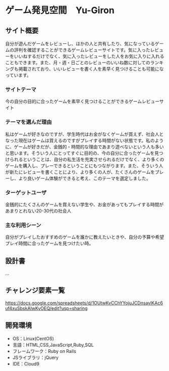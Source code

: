 # ゲーム発見空間　Yu-Giron

## サイト概要
自分が遊んだゲームをレビューし、ほかの人と共有したり、気になっているゲームの評判を確認することができるゲームレビューサイトです。気に入ったレビューをいいねするだけでなく、気に入ったレビューをした人をお気に入りに入れることもできます。また、月・週・日ごとのレビューのいいね数に対してのランキングも掲載されており、いいレビューを書く人を素早く見つけることも可能になっています。

### サイトテーマ
今の自分の目的に合ったゲームを素早く見つけることができるゲームレビューサイト

### テーマを選んだ理由
私はゲームが好きなのですが、学生時代はお金がなくゲームが買えず、社会人となった現在はゲームは買えるのですがプレイする時間がない状態です。私のように、ゲームが好きだが、金銭的・時間的な理由であまり遊べないという人も多いと思います。そういう人にとってすぐに目的の、今の自分に合ったゲームを見つけられるということは、自分の私生活を充実させられるだけでなく、より多くのゲームを購入し、プレーできるということにもつながります。また、そういう人が新たにレビューを書くことにより、より多くの人が、たくさんのゲームをプレーし、より良いゲーム体験ができると考え、このテーマを選定しました。


### ターゲットユーザ
金銭的にたくさんのゲームを買えない学生や、お金があってもプレイする時間があまりとれない20-30代の社会人

### 主な利用シーン
自分がプレイしたおすすめのゲームを誰かに教えたいときや、自分の予算や希望プレイ時間に合ったゲームを見つけたい時。

## 設計書
...

## チャレンジ要素一覧
https://docs.google.com/spreadsheets/d/1OUtwKvCChYYojuJCDnsavlKAc6uf4xuSbskAIwKyOEQ/edit?usp=sharing

## 開発環境
- OS：Linux(CentOS)
- 言語：HTML,CSS,JavaScript,Ruby,SQL
- フレームワーク：Ruby on Rails
- JSライブラリ：jQuery
- IDE：Cloud9